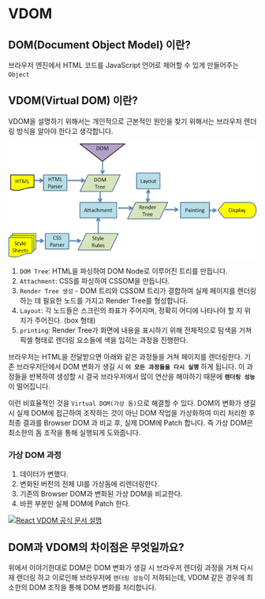 # VDOM

## DOM(Document Object Model) 이란?

브라우저 엔진에서 HTML 코드를 JavaScript 언어로 제어할 수 있게 만들어주는 `Object`

## VDOM(Virtual DOM) 이란?

VDOM을 설명하기 위해서는 개인적으로 근본적인 원인을 찾기 위해서는 브라우저 렌더링 방식을 알아야 한다고 생각합니다.

![dom](./img/dom.png)

1. `DOM Tree`: HTML을 파싱하여 DOM Node로 이루어진 트리를 만듭니다.
2. `Attachment`: CSS를 파싱하여 CSSOM을 만듭니다.
3. `Render Tree 생성` - DOM 트리와 CSSOM 트리가 결합하여 실제 페이지를 렌더링하는 데 필요한 노드를 가지고 Render Tree를 형성합니다.
4. `Layout`: 각 노드들은 스크린의 좌표가 주어지며, 정확히 어디에 나타나야 할 지 위치가 주어진다. (box 형태)
5. `printing`: Render Tree가 화면에 내용을 표시하기 위해 전체적으로 탐색을 거쳐 픽셀 형태로 렌더링 요소들에 색을 입히는 과정을 진행한다.

브라우저는 HTML을 전달받으면 아래와 같은 과정들을 거쳐 페이지를 렌더링한다. 기존 브라우저단에서 DOM 변화가 생길 시 **`이 모든 과정들을 다시 실행`** 하게 됩니다. 이 과정들을 반복하여 생성할 시 결국 브라우저에서 많이 연산을 해야하기 때문에 **`렌더링 성능`** 이 떨어집니다. 

이런 비효율적인 것을 `Virtual DOM(가상 돔)`으로 해결할 수 있다. DOM의 변화가 생길 시 실제 DOM에 접근하여 조작하는 것이 아닌 DOM 작업을 가상화하여 미리 처리한 후 최종 결과를 Browser DOM 과 비교 후, 실제 DOM에 Patch 합니다. 즉 가상 DOM은 최소한의 돔 조작을 통해 실행되게 도와줍니다.

### 가상 DOM 과정

1. 데이터가 변했다.
2. 변화된 버전의 전체 UI를 가상돔에 리렌더링한다.
3. 기존의 Browser DOM과 변화된 가상 DOM을 비교한다.
4. 바뀐 부분만 실제 DOM에 Patch 한다.

[![React VDOM 공식 문서 설명](https://scrap.kakaocdn.net/dn/bjflAd/hyNUteQ4qD/83OvTKyC1kygCrXBtUeO8K/img.jpg?width=1280&height=720&face=0_0_1280_720)](https://www.youtube.com/watch?v=BYbgopx44vo)

## DOM과 VDOM의 차이점은 무엇일까요?

위에서 이야기한대로 DOM은 DOM 변화가 생길 시 브라우저 렌더링 과정을 거쳐 다시 재 렌더링 하고 이로인해 브라우저에 `렌더링 성능`이 저하되는데, VDOM 같은 경우에 최소한의 DOM 조작을 통해 DOM 변화를 처리합니다.
